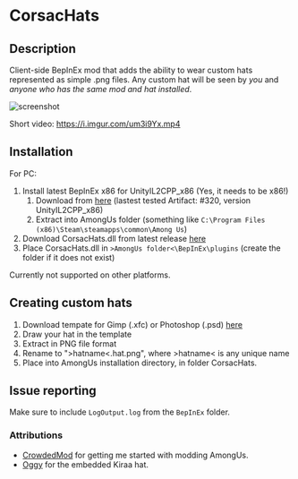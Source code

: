 ﻿# CorsacHats


## Description

Client-side BepInEx mod that adds the ability to wear custom hats represented as simple .png files. Any custom hat will be seen by *you* and *anyone who has the same mod and hat installed*. 

![screenshot](https://i.imgur.com/ap0txjo.png)

Short video: https://i.imgur.com/um3i9Yx.mp4

## Installation

For PC:

1) Install latest BepInEx x86 for UnityIL2CPP_x86 (Yes, it needs to be x86!)
	1) Download from [here](https://builds.bepis.io/projects/bepinex_be) (lastest tested Artifact: #320, version UnityIL2CPP_x86)
	2) Extract into AmongUs folder (something like `C:\Program Files (x86)\Steam\steamapps\common\Among Us`) 
2) Download CorsacHats.dll from latest release [here](https://github.com/kiraacorsac/CorsacHats/releases/)
3) Place CorsacHats.dll in `>AmongUs folder<\BepInEx\plugins` (create the folder if it does not exist)

Currently not supported on other platforms.

## Creating custom hats
1) Download tempate for Gimp (.xfc) or Photoshop (.psd) [here](https://github.com/kiraacorsac/CorsacHats/releases/)
2) Draw your hat in the template
3) Extract in PNG file format
4) Rename to ">hatname<.hat.png", where >hatname< is any unique name
5) Place into AmongUs installation directory, in folder CorsacHats.


## Issue reporting
Make sure to include `LogOutput.log` from the `BepInEx` folder.

### Attributions
- [CrowdedMod](https://github.com/CrowdedMods/CrowdedMod) for getting me started with modding AmongUs.
- [Oggy](https://twitter.com/OggyOsbourne) for the embedded Kiraa hat.
